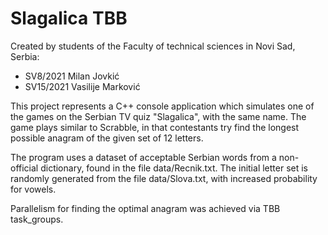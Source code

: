 # Slagalica TBB
Created by students of the Faculty of technical sciences in Novi Sad, Serbia:
- SV8/2021 Milan Jovkić
- SV15/2021 Vasilije Marković

This project represents a C++ console application which simulates one of the games on the Serbian TV quiz "Slagalica", with the same name.
The game plays similar to Scrabble, in that contestants try find the longest possible anagram of the given set of 12 letters.

The program uses a dataset of acceptable Serbian words from a non-official dictionary, found in the file data/Recnik.txt.
The initial letter set is randomly generated from the file data/Slova.txt, with increased probability for vowels.

Parallelism for finding the optimal anagram was achieved via TBB task_groups.
